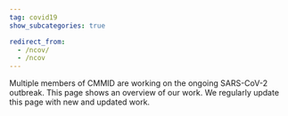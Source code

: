 ```yaml
---
tag: covid19
show_subcategories: true

redirect_from:
  - /ncov/
  - /ncov
---
```


Multiple members of CMMID are working on the ongoing SARS-CoV-2 outbreak.
This page shows an overview of our work. We regularly update this page with new and updated work.